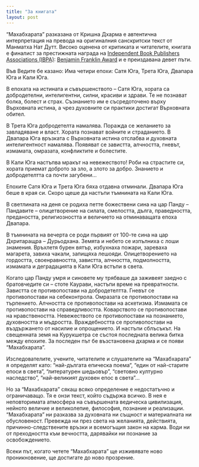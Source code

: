 ```yaml
---
title: "За книгата"
layout: post
---
```


“Махабхарата” разказана от Кришна Дхарма е автентична интерпретация на превода на оригиналния санскритски текст от Манматха Нат Дутт. 
Високо оценена от критиката и читателите, книгата е финалист за престижната наградa на [Independent Book Publishers Associations (IBPA)](http://www.ibpa-online.org/): [Benjamin Franklin Award](http://ibpabenjaminfranklinawards.com/) и е преиздавана девет пъти.

Във Ведите бе казанo:
Има четири епохи: Сатя Юга, Трета Юга, Двапара Юга и Кали Юга.

В епохата на истината и съвършенството – Сатя Югa, хората са добродетелни, интелигентни, силни, красиви и здрави. Те не познават болка, болест и страх. Съзнанието им е съсредоточено върху Върховната истина, a чрез духовните си практики достигат Върховната обител.

В Трета Юга добродетелта намалява. Поражда се желанието за завладяване и власт. Хората познават войните и страданието. 
В Двапара Юга връзката с Върховната истина отслабва и духовната интелигентност намалява. Появяват се завистта, алчността, гневът, измамата, омразата, конфликтите и болестите.

В Кали Юга настъпва мракът на невежеството! Роби на страстите си, хората приемат доброто за зло, а злото за добро. Знанието и добродетелтта са почти загубени…

Епохите Сатя Юга и Трета Юга бяха отдавна отминали.
Двапара Юга беше в края си. Скоро щеше да настъпи тъмнината на Кали Юга.

В светлината на деня се родиха петте божествени сина на цар Панду – Пандавите  – олицетворение на силата, смелостта, дълга, праведността, предаността, религиозността и величието на отминаващата епоха Двапара.

В тъмнината на вечерта се роди първият от 100-те сина на цар Дхритаращра – Дурьодхана. Земята и небето се изпълниха с лоши знамения. Връхлетя бурен вятър, избухнаха пожари, зареваха магарета, завиха чакали, запищяха лешояди. Олицетворението на гордостта, своенравността, завистта, алчността, подмолността, измамата и деградацията в Кали Юга встъпи в света.

Когато цар Панду умря и синовете му трябваше да заживеят заедно с братовчедите си – стоте Каурави, настъпи време на превратности.
Завистта се противопостави на добродетелтта. 
Гневът се противопостави на себеконтролa.
Омразата се противопостави на търпението.
Алчността се противопостави на аскетизмa.
Измамата се противопостави на справедливостта.
Коварството се противопостави на нравствеността.
Невежеството се противопостави на познанието, духовността и мъдростта.
Враждебността се противопостави на въздържането от насилие и опрощението.
И настъпи сблъсъкът. 
На свещенната земя на Курукшетра се състоя последната велика битка между епохите. За последен път бе възстановена дхарма и се появи “Махабхарата”.

Изследователите, учените, читателите и слушателите на “Махабхарата” я определят като: “най-дългата епическа поема“, “един от най-старите епоси в света”, “литературен шедьовър”, “световно културно наследство”, “най-великият духовен епос в света”…

Но за “Махабхарата” сякаш всяко определение е недостатъчно и ограничаващо. Тя e онзи текст, който съдържа всичко.
В нея е неповторимата атмосфера на съвършената ведическа цивилизация, нейното величие и великолепие, философия, познание и реализации. “Махабхарата” ни разказва за духовната ни същност и материалната ни обусловеност. Превежда ни през света на желанията, действията, причинно-следствените връзки и всемогъщия закон на карма. Води ни от преходността към вечността, дарявайки ни познание за освобождението.

Всеки път, когато четете “Махабхарата” ще изживявате ново проникновение, ще достигате до ново прозрение.
